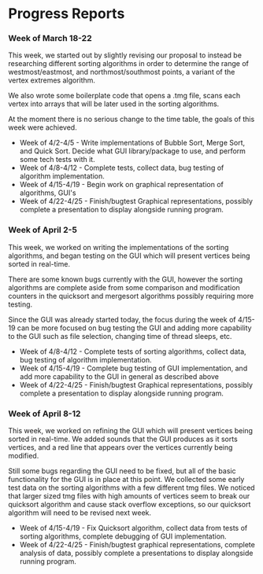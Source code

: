 # Progress Reports

### Week of March 18-22

This week, we started out by slightly revising our proposal to instead
be researching different sorting algorithms in order to determine the range of
westmost/eastmost, and northmost/southmost points, a variant of the 
vertex extremes algorithm. 

We also wrote some boilerplate code that opens a .tmg file,
scans each vertex into arrays that will be later used in
the sorting algorithms.

At the moment there is no serious change to the time table, the goals of this
week were achieved.

* Week of 4/2-4/5 - Write implementations of Bubble Sort, Merge Sort, and Quick Sort. 
Decide what GUI library/package to use, and perform some tech tests with it.
* Week of 4/8-4/12 - Complete tests, collect data, bug testing of algorithm implementation.
* Week of 4/15-4/19 - Begin work on graphical representation of algorithms, GUI's 
* Week of 4/22-4/25 - Finish/bugtest Graphical representations, possibly complete a presentation to display alongside running program.

### Week of April 2-5

This week, we worked on writing the implementations of the sorting algorithms, and began testing on the GUI which will present vertices being sorted in real-time.

There are some known bugs currently with the GUI, however the sorting algorithms 
are complete aside from some comparison and modification counters in the quicksort 
and mergesort algorithms possibly requiring more testing.

Since the GUI was already started today, the focus during the week of 4/15-19 can be
more focused on bug testing the GUI and adding more capability to the GUI such as file selection,
changing time of thread sleeps, etc.

* Week of 4/8-4/12 - Complete tests of sorting algorithms, collect data, bug testing of algorithm implementation.
* Week of 4/15-4/19 - Complete bug testing of GUI implementation, and add more capability to the GUI in general as described above 
* Week of 4/22-4/25 - Finish/bugtest Graphical representations, possibly complete a presentation to display alongside running program.

### Week of April 8-12

This week, we worked on refining the GUI which will present vertices being sorted in real-time. We added sounds
that the GUI produces as it sorts vertices, and a red line that appears over the vertices currently being modified.

Still some bugs regarding the GUI need to be fixed, but all of the basic functionality for the GUI is in place at this point.
We collected some early test data on the sorting algorithms with a few different tmg files. We noticed that larger sized tmg files
with high amounts of vertices seem to break our quicksort algorithm and cause stack overflow exceptions, so our quicksort algorithm
will need to be revised next week.

* Week of 4/15-4/19 - Fix Quicksort algorithm, collect data from tests of sorting algorithms, complete debugging of GUI implementation.
* Week of 4/22-4/25 - Finish/bugtest graphical representations, complete analysis of data, possibly complete a presentations to display alongside running program.
